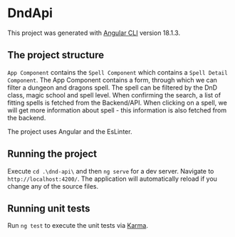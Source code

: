 # DndApi

This project was generated with [Angular CLI](https://github.com/angular/angular-cli) version 18.1.3.

## The project structure
`App Component` contains the `Spell Component` which contains a `Spell Detail Component`.
The App Component contains a form, through which we can filter a dungeon and dragons spell. The spell can be filtered by the DnD class, magic school and spell level.
When confirming the search, a list of fitting spells is fetched from the Backend/API. 
When clicking on a spell, we will get more information about spell - this information is also fetched from the backend.

The project uses Angular and the EsLinter.

## Running the project

Execute `cd .\dnd-api\` and then `ng serve` for a dev server. Navigate to `http://localhost:4200/`. The application will automatically reload if you change any of the source files.


## Running unit tests

Run `ng test` to execute the unit tests via [Karma](https://karma-runner.github.io).


